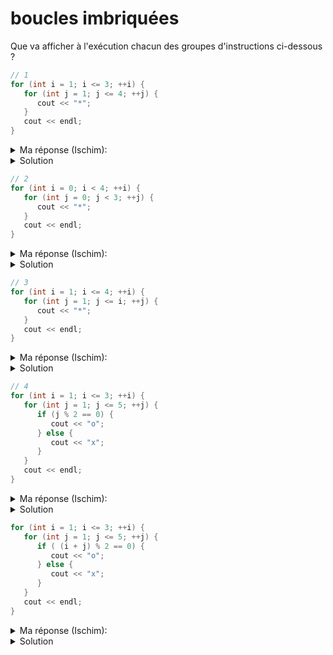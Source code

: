 # boucles imbriquées

Que va afficher à l'exécution chacun des groupes d'instructions ci-dessous ?

~~~cpp
// 1
for (int i = 1; i <= 3; ++i) {
   for (int j = 1; j <= 4; ++j) {
      cout << "*";
   }
   cout << endl;
}
~~~   

<details>
<summary> Ma réponse (Ischim):</summary>

~~~
****
****
****
~~~
</details>


<details>
<summary>Solution</summary>

~~~
****
****
****
~~~
</details>

~~~cpp
// 2
for (int i = 0; i < 4; ++i) {
   for (int j = 0; j < 3; ++j) {
      cout << "*";
   }
   cout << endl;
}
~~~   

<details>
<summary> Ma réponse (Ischim):</summary>

~~~
***
***
***
***
~~~
</details>


<details>
<summary>Solution</summary>

~~~
***
***
***
***
~~~
</details>

~~~cpp
// 3
for (int i = 1; i <= 4; ++i) {
   for (int j = 1; j <= i; ++j) {
      cout << "*";
   }
   cout << endl;
}
~~~   

<details>
<summary> Ma réponse (Ischim):</summary>

~~~
*
**
***
****
~~~
</details>


<details>
<summary>Solution</summary>

~~~
*
**
***
****
~~~
</details>

~~~cpp
// 4
for (int i = 1; i <= 3; ++i) {
   for (int j = 1; j <= 5; ++j) {
      if (j % 2 == 0) {
         cout << "o";
      } else {
         cout << "x";
      }
   }
   cout << endl;
}
~~~   

<details>
<summary> Ma réponse (Ischim):</summary>

~~~
xoxox
xoxox
xoxox
~~~
</details>


<details>
<summary>Solution</summary>

~~~
xoxox
xoxox
xoxox
~~~
</details>

~~~cpp
for (int i = 1; i <= 3; ++i) {
   for (int j = 1; j <= 5; ++j) {
      if ( (i + j) % 2 == 0) {
         cout << "o";
      } else {
         cout << "x";
      }
   }
   cout << endl;
}
~~~

<details>
<summary> Ma réponse (Ischim):</summary>

~~~
oxoxo
xoxox
oxoxo
~~~

</details>


<details>
<summary>Solution</summary>

~~~
oxoxo
xoxox
oxoxo
~~~
</details>
